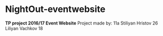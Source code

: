 # NightOut-eventwebsite
<b>TP project 2016/17 Event Website</b>
   Project made by:
  11a
  Stiliyan Hristov 26
  Liliyan Vachkov 18
